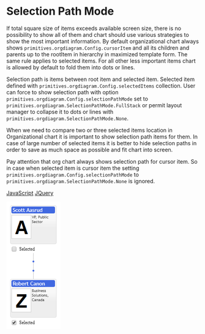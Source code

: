 # Selection Path Mode
If total square size of items exceeds available screen size, there is no possibility to show all of them and chart should use various strategies to show the most important information. By default organizational chart always shows `primitives.orgdiagram.Config.cursorItem` and all its children and parents up to the rootItem in hierarchy in maximized template form. The same rule applies to selected items. For all other less important items chart is allowed by default to fold them into dots or lines.

Selection path is items between root item and selected item. Selected item defined with `primitives.orgdiagram.Config.selectedItems` collection. User can force to show selection path with option `primitives.orgdiagram.Config.selectionPathMode` set to `primitives.orgdiagram.SelectionPathMode.FullStack` or permit layout manager to collapse it to dots or lines with `primitives.orgdiagram.SelectionPathMode.None`.

When we need to compare two or three selected items location in Organizational chart it is important to show selection path items for them. In case of large number of selected items it is better to hide selection paths in order to save as much space as possible and fit chart into screen.

Pay attention that org chart always shows selection path for cursor item. So in case when selected item is cursor item  the setting `primitives.orgdiagram.Config.selectionPathMode` to `primitives.orgdiagram.SelectionPathMode.None` is ignored.

[JavaScript](javascript.controls/CaseSelectionPathMode.html)
[JQuery](jquery.widgets/CaseSelectionPathMode.html)

![Screenshot](images/screenshots/CaseSelectionPathMode.png)
